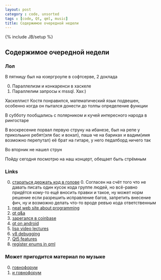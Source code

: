 ```yaml
---
layout: post
category : code, unsorted
tags : [code, Qt, qml, music]
title: Содержимое очередной недели
---
```

{% include JB/setup %}

## Содержимое очередной недели

### Лол
В пятницу был на юзергроупе в софтсерве, 2 доклада

0. Параллелизм и конкаренси в хаскеле
0. Параллелим запросы к mssql. Хах:)

Хаскеллист Костя понравился, математический язык подвешен, особенно когда он пытался донести до толпы определение функции

В субботу пообщались с полярником и кучей интересного народа в рингостаре

В воскресение порвал первую струну на ибанезе, был на репе у прикольынх ребят(эля бас и вокал), паша че на бариках и вадим(имя возможно перепутал) её брат на гитаре, у него педалборд ничего так

Во вторник не нашел струн

Пойду сегодня посмотрю на наш концерт, обещает быть стрёмным

### Links

0. [стараться держать код в голове](http://paulgraham.com/head.html)
    0. Согласен на счёт того что не давать писать один кусок кода группе людей, но всё-равно придётся кому-то ещё вносить правки и такое, ну может норм решение если разрешить исправление багов, запретить внесение фич, ну и возможно делать что-то вроде ревъю кода ответственным
0. [neat web site about programming](http://www.java2s.com/)
0. [qt q&a](http://www.java2s.com/Questions_And_Answers/Qt/Development/Rectangle.htm)
0. [зарегался в coinbase](https://coinbase.com/home)
0. [qt on android](http://qt-project.org/wiki/Korhal)
0. [lisp video lectures](http://ocw.mit.edu/courses/electrical-engineering-and-computer-science/6-001-structure-and-interpretation-of-computer-programs-spring-2005/video-lectures/)
0. [v8 debugging](http://code.google.com/p/v8/wiki/DebuggerProtocol)
0. [Qt5 features](http://qt-project.org/wiki/Qt-5Features)
0. [register enums in qml](http://lists.qt.nokia.com/public/qt-qml/2012-April/003478.html)


### Может пригодится материал по музыке

0. [говнофорум](http://www.musicbox.su/musicbox_38/obygryvanie_akkordov_sekstami.html)
0. [и говнофорум](http://forum.guitarplayer.ru/index.php?topic=201803.0)



